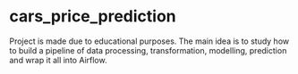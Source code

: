 # cars_price_prediction
Project is made due to educational purposes. The main idea is to study how to build a pipeline of data processing, transformation, modelling, prediction and wrap it all into Airflow.

